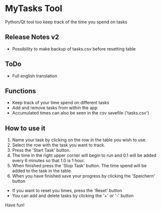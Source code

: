# MyTasks Tool
Python/Qt tool too keep track of the time you spend on tasks

## Release Notes v2
- Possibility to make backup of tasks.csv before resetting table

## ToDo
- Full english translation

## Functions

- Keep track of your time spend on different tasks
- Add and remove tasks from within the app
- Accumulated times can also be seen in the csv savefile ('tasks.csv')

## How to use it

1. Name your task by clicking on the row in the table you wish to use.
2. Select the row with the task you want to track.
3. Press the 'Start Task' button.
4. The time in the right upper corner will begin to run and 0.1 will be added every 6 minutes so that 1.0 is 1 hour.
5. When finished press the 'Stop Task' button. The time spend will be added to the task in the table.
6. When you have finished save your progress by clicking the 'Speichern' button

- If you want to reset you times, press the 'Reset' button
- You can add and delete tasks by clicking the '+' or '-' button

Have fun!
